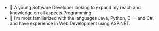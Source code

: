 - 👋 A young Software Developer looking to expand my reach and knowledge on all aspects Programming.
- 🌱 I’m most familiarized with the languages Java, Python, C++ and C#, and have experience in Web Development using ASP.NET.


<!---
darien-young/darien-young is a ✨ special ✨ repository because its `README.md` (this file) appears on your GitHub profile.
You can click the Preview link to take a look at your changes.
--->
